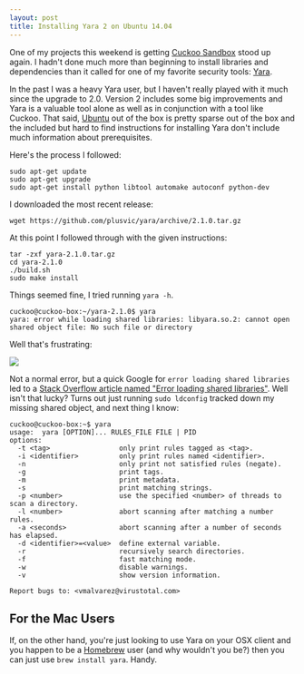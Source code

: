 ```yaml
---
layout: post
title: Installing Yara 2 on Ubuntu 14.04
---
```


One of my projects this weekend is getting [Cuckoo Sandbox](http://cuckoosandbox.org/) stood up again. I hadn't done much more than beginning to install libraries and dependencies than it called for one of my favorite security tools: [Yara](http://plusvic.github.io/yara/).

In the past I was a heavy Yara user, but I haven't really played with it much since the upgrade to 2.0. Version 2 includes some big improvements and Yara is a valuable tool alone as well as in conjunction with a tool like Cuckoo. That said, [Ubuntu](http://www.ubuntu.com/) out of the box is pretty sparse out of the box and the included but hard to find instructions for installing Yara don't include much information about prerequisites.

Here's the process I followed:

```
sudo apt-get update
sudo apt-get upgrade
sudo apt-get install python libtool automake autoconf python-dev
```

I downloaded the most recent release:

```wget https://github.com/plusvic/yara/archive/2.1.0.tar.gz```

At this point I followed through with the given instructions:

```
tar -zxf yara-2.1.0.tar.gz
cd yara-2.1.0
./build.sh
sudo make install
```

Things seemed fine, I tried running ```yara -h```.

```
cuckoo@cuckoo-box:~/yara-2.1.0$ yara
yara: error while loading shared libraries: libyara.so.2: cannot open shared object file: No such file or directory
```

Well that's frustrating:

![](http://www.reactiongifs.com/wp-content/uploads/2013/12/sherlock-frustrated.gif)

Not a normal error, but a quick Google for ```error loading shared libraries``` led to a [Stack Overflow article named "Error loading shared libraries"](http://stackoverflow.com/questions/4514997/error-loading-shared-libraries). Well isn't that lucky? Turns out just running ```sudo ldconfig``` tracked down my missing shared object, and next thing I know:

```
cuckoo@cuckoo-box:~$ yara
usage:  yara [OPTION]... RULES_FILE FILE | PID
options:
  -t <tag>                 only print rules tagged as <tag>.
  -i <identifier>          only print rules named <identifier>.
  -n                       only print not satisfied rules (negate).
  -g                       print tags.
  -m                       print metadata.
  -s                       print matching strings.
  -p <number>              use the specified <number> of threads to scan a directory.
  -l <number>              abort scanning after matching a number rules.
  -a <seconds>             abort scanning after a number of seconds has elapsed.
  -d <identifier>=<value>  define external variable.
  -r                       recursively search directories.
  -f                       fast matching mode.
  -w                       disable warnings.
  -v                       show version information.

Report bugs to: <vmalvarez@virustotal.com>
```

## For the Mac Users

If, on the other hand, you're just looking to use Yara on your OSX client and you happen to be a [Homebrew](http://brew.sh/) user (and why wouldn't you be?) then you can just use ```brew install yara```. Handy.
